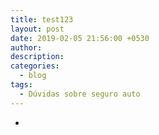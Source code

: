 ```yaml
---
title: test123
layout: post
date: 2019-02-05 21:56:00 +0530
author:
description:
categories:
  - blog
tags:
  - Dúvidas sobre seguro auto
---
```


* &nbsp;